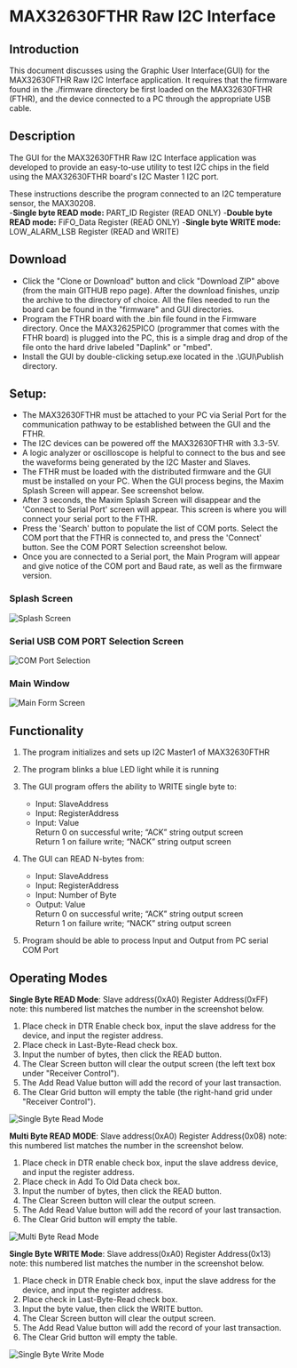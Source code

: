 # MAX32630FTHR Raw I2C Interface

## Introduction
This document discusses using the Graphic User Interface(GUI) for the MAX32630FTHR Raw I2C Interface application. It requires that the firmware found in the ./firmware directory be first loaded on the MAX32630FTHR (FTHR), and the device connected to a PC through the appropriate USB cable.

## Description
The GUI for the MAX32630FTHR Raw I2C Interface application was developed to provide an easy-to-use utility to test I2C chips in the field using the MAX32630FTHR board's I2C Master 1 I2C port. 

These instructions describe the program connected to an I2C temperature sensor, the MAX30208.  
	-**Single byte READ mode:** PART_ID Register (READ ONLY)
	-**Double byte READ mode:** FiFO_Data Register (READ ONLY)
	-**Single byte WRITE mode:** LOW_ALARM_LSB Register (READ and WRITE)

## Download
- Click the "Clone or Download" button and click "Download ZIP" above (from the main GITHUB repo page). After the download finishes, unzip the archive to the directory of choice. All the files needed to run the board can be found in the "firmware" and GUI directories. 
- Program the FTHR board with the .bin file found in the Firmware directory. Once the MAX32625PICO (programmer that comes with the FTHR board) is plugged into the PC, this is a simple drag and drop of the file onto the hard drive labeled "Daplink" or "mbed".
- Install the GUI by double-clicking setup.exe located in the .\GUI\Publish directory.


## Setup:
- The MAX32630FTHR must be attached to your PC via Serial Port for the communication pathway to be established between the GUI and the FTHR.
- The I2C devices can be powered off the MAX32630FTHR with 3.3-5V.
- A logic analyzer or oscilloscope is helpful to connect to the bus and see the waveforms being generated by the I2C Master and Slaves.
- The FTHR must be loaded with the distributed firmware and the GUI must be installed on your PC.
When the GUI process begins, the Maxim Splash Screen will appear. See screenshot below.
- After 3 seconds, the Maxim Splash Screen will disappear and the 'Connect to Serial Port' screen will appear. This screen is where you will connect your serial port to the FTHR.
- Press the 'Search' button to populate the list of COM ports. Select the COM port that the FTHR is connected to, and press the 'Connect' button.  See the COM PORT Selection screenshot below.
- Once you are connected to a Serial port, the Main Program will appear and give notice of the COM port and Baud rate, as well as the firmware version.  


### Splash Screen
![Splash Screen](/GUI/screenshots/splash_screen.png)

### Serial USB COM PORT Selection Screen
![COM Port Selection](/GUI/screenshots/serial_connect.png)

### Main Window
![Main Form Screen](/GUI/screenshots/main_form.png)

## Functionality
1.	The program initializes and sets up I2C Master1 of MAX32630FTHR

2.	The program blinks a blue LED light while it is running

3.	The GUI program offers the ability to WRITE single byte to: 
    - Input: 	SlaveAddress
    - Input: 	RegisterAddress
    - Input: 	Value <br>
Return 0 on successful write;  “ACK” string output screen <br>
Return 1 on failure write; “NACK” string output screen

4.	The GUI can READ N-bytes from:
    - Input: 	SlaveAddress
    -	Input: 	RegisterAddress
    -	Input: 	Number of Byte
    -	Output:  Value <br>
Return 0 on successful write;  “ACK” string output screen <br>
Return 1 on failure write; “NACK” string output screen

5.	Program should be able to process Input and Output from PC serial COM Port

## Operating Modes
**Single Byte READ Mode**: Slave address(0xA0) Register Address(0xFF) 
note: this numbered list matches the number in the screenshot below.
1. Place check in DTR Enable check box, input the slave address for the device, and input the register address.
2.	Place check in Last-Byte-Read check box. 
3.	Input the number of bytes, then click the READ button.
4.	The Clear Screen button will clear the output screen (the left text box under "Receiver Control").
5.	The Add Read Value button will add the record of your last transaction.
6.	The Clear Grid button will empty the table (the right-hand grid under "Receiver Control").

![Single Byte Read Mode](/GUI/screenshots/single_byte_mode.png)

**Multi Byte READ MODE**: Slave address(0xA0) Register Address(0x08)
note: this numbered list matches the number in the screenshot below.
1.	Place check in DTR enable check box, input the slave address device, and input the register address.
2.	Place check in Add To Old Data check box. 
3.	Input the number of bytes, then click the READ button.
4.	The Clear Screen button will clear the output screen. 
5.	The Add Read Value button will add the record of your last transaction.
6.	The Clear Grid button will empty the table.

![Multi Byte Read Mode](/GUI/screenshots/multi_byte_mode.png)

**Single Byte WRITE Mode**: Slave address(0xA0) Register Address(0x13)
note: this numbered list matches the number in the screenshot below.
1. Place check in DTR Enable check box, input the slave address for the device, and input the register address.
2.	Place check in Last-Byte-Read check box. 
3.	Input the byte value, then click the WRITE button.
4.	The Clear Screen button will clear the output screen. 
5.	The Add Read Value button will add the record of your last transaction.
6.	The Clear Grid button will empty the table.

![Single Byte Write Mode](/GUI/screenshots/single_byte_write.png)

